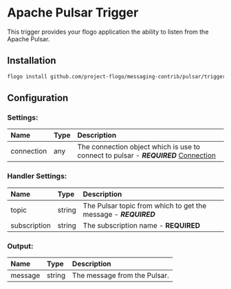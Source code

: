 
# Apache Pulsar Trigger
This trigger provides your flogo application the ability to listen from the Apache Pulsar.

## Installation

```bash
flogo install github.com/project-flogo/messaging-contrib/pulsar/trigger
```

## Configuration

### Settings:
| Name      | Type   | Description
|:---       | :---   | :---       
| connection| any    | The connection object which is use to connect to pulsar - ***REQUIRED*** [Connection](../connection/README.md)

### Handler Settings:
| Name         | Type   | Description
|:---          | :---   | :---          
| topic        | string | The Pulsar topic from which to get the message - ***REQUIRED***
| subscription | string | The subscription name - **REQUIRED**

### Output:
| Name        | Type   | Description
|:---         | :---   | :---        
| message     | string | The message from the Pulsar.

